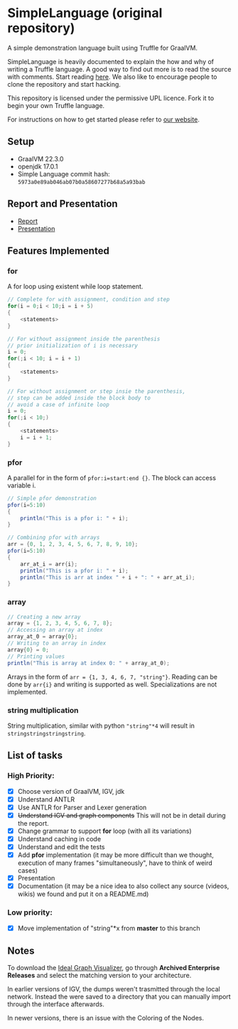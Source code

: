 # SimpleLanguage (original repository)

A simple demonstration language built using Truffle for GraalVM.

SimpleLanguage is heavily documented to explain the how and why of writing a
Truffle language. A good way to find out more is to read the source with
comments. Start reading [here](https://github.com/graalvm/simplelanguage/blob/master/language/src/main/java/com/oracle/truffle/sl/SLLanguage.java).
We also like to encourage people to clone the repository and start hacking.

This repository is licensed under the permissive UPL licence. Fork it to begin
your own Truffle language.

For instructions on how to get started please refer to [our website](http://www.graalvm.org/docs/graalvm-as-a-platform/implement-language/).

## Setup

* GraalVM 22.3.0
* openjdk 17.0.1
* Simple Language commit hash: ``5973a0e89ab046ab07b0a58607277b68a5a93bab``

## Report and Presentation

- [Report](https://www.overleaf.com/read/jhmbtccksphy)
- [Presentation](https://docs.google.com/presentation/d/180SOOgU7AM3QzzeV-GJFUiRrVMYZ3TZ0hQXyZMIWFXI/edit?usp=sharing)

## Features Implemented

### for

A for loop using existent while loop statement.
```java
// Complete for with assignment, condition and step
for(i = 0;i < 10;i = i + 5)
{
    <statements>
}

// For without assignment inside the parenthesis
// prior initialization of i is necessary
i = 0;
for(;i < 10; i = i + 1)
{
    <statements>
}

// For without assignment or step insie the parenthesis,  
// step can be added inside the block body to 
// avoid a case of infinite loop
i = 0;
for(;i < 10;)
{
    <statements>
    i = i + 1;
}
```

### pfor

A parallel for in the form of ```pfor:i=start:end {}```. The block can access variable i.

```java
// Simple pfor demonstration
pfor(i=5:10)
{
    println("This is a pfor i: " + i);
}

// Combining pfor with arrays 
arr = {0, 1, 2, 3, 4, 5, 6, 7, 8, 9, 10};
pfor(i=5:10)
{
    arr_at_i = arr{i};
    println("This is a pfor i: " + i);
    println("This is arr at index " + i + ": " + arr_at_i);
}
```
### array

```java
// Creating a new array
array = {1, 2, 3, 4, 5, 6, 7, 8};
// Accessing an array at index
array_at_0 = array{0};
// Writing to an array in index 
array{0} = 0;
// Printing values
println("This is array at index 0: " + array_at_0);
```

Arrays in the form of ``arr = {1, 3, 4, 6, 7, "string"}``. Reading can be done by ``arr{i}`` and writing is supported as well. Specializations are not implemented.

### string multiplication

String multiplication, similar with python ``"string"*4`` will result in ``stringstringstringstring``.

## List of tasks

### High Priority:

* [X] Choose version of GraalVM, IGV, jdk
* [X] Understand ANTLR
* [X] Use ANTLR for Parser and Lexer generation
* [X] ~~Understand IGV and graph components~~ This will not be in detail during the report.
* [X] Change grammar to support **for** loop (with all its variations)
* [X] Understand caching in code
* [X] Understand and edit the tests
* [X] Add **pfor** implementation (it may be more difficult than we thought, execution of many frames "simultaneously", have to think of weird cases)
* [X] Presentation
* [X] Documentation (it may be a nice idea to also collect any source (videos, wikis) we found and put it on a README.md)

### Low priority:

* [X] Move implementation of "string"*x from **master** to this branch

## Notes

To download the [Ideal Graph Visualizer](https://www.graalvm.org/latest/tools/igv/), go through **Archived Enterprise Releases** and select the matching version to your architecture.

In earlier versions of IGV, the dumps weren't trasmitted through the local network. Instead the were saved to a directory that you can manually import through the interface afterwards.

In newer versions, there is an issue with the Coloring of the Nodes.
